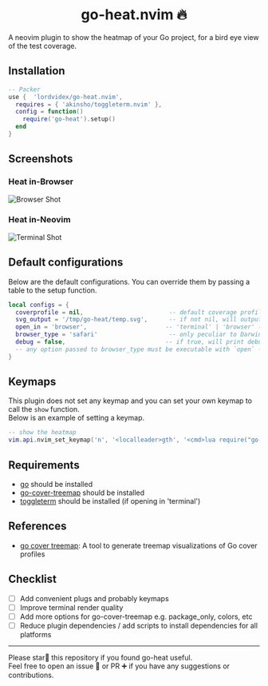 <h1 align="center"> go-heat.nvim 🔥 </h1>

A neovim plugin to show the heatmap of your Go project, for a bird eye view of the test coverage.

## Installation
```lua
-- Packer
use {  'lordvidex/go-heat.nvim',
  requires = { 'akinsho/toggleterm.nvim' },
  config = function() 
    require('go-heat').setup() 
  end
}
```
## Screenshots
### Heat in-Browser
![Browser Shot](https://github.com/lordvidex/go-heat.nvim/assets/49334512/20e6c4e4-ec81-4c6d-a9b0-2a6aa8a38f84)
### Heat in-Neovim
![Terminal Shot](https://github.com/lordvidex/go-heat.nvim/assets/49334512/90d86f1d-98ab-49a5-9fa1-e7416b05e318)
## Default configurations
Below are the default configurations. You can override them by passing a table to the setup function.
```lua
local configs = {
  coverprofile = nil,                        -- default coverage profile (go-heat tries to look in cwd)
  svg_output = '/tmp/go-heat/temp.svg',      -- if not nil, will output the svg to this file
  open_in = 'browser',                      -- 'terminal' | 'browser' (terminal has lower quality than browser)
  browser_type = 'safari'                    -- only peculiar to Darwin; tested options: 'safari' | 'chrome' | 'arc' 
  debug = false,                            -- if true, will print debug messages
  -- any option passed to browser_type must be executable with `open` -a <name> in macos
}
```
## Keymaps
This plugin does not set any keymap and you can set your own keymap to call the `show` function.  
Below is an example of setting a keymap.
```lua
-- show the heatmap
vim.api.nvim_set_keymap('n', '<localleader>gth', '<cmd>lua require("go-heat").show()<cr>', { noremap = true, silent = true })
```

## Requirements
- [go](https://golang.org/doc/install) should be installed
- [go-cover-treemap](https://github.com/nikolaydubina/go-cover-treemap/tree/main) should be installed
- [toggleterm](https://github.com/akinsho/toggleterm) should be installed (if opening in 'terminal') 

## References
- [go cover treemap](https://github.com/nikolaydubina/go-cover-treemap/): A tool to generate treemap visualizations of Go cover profiles

<!-- add my checklist and todo for future releases -->
## Checklist
- [ ] Add convenient plugs and probably keymaps
- [ ] Improve terminal render quality
- [ ] Add more options for go-cover-treemap e.g. package_only, colors, etc
- [ ] Reduce plugin dependencies / add scripts to install dependencies for all platforms
---
Please star🌟 this repository if you found go-heat useful.  
Feel free to open an issue 🔭 or PR ➕ if you have any suggestions or contributions.
